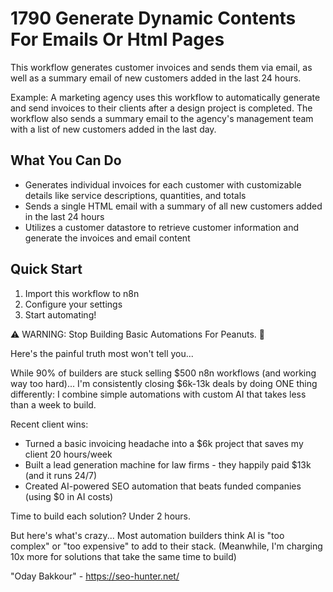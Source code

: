 # 1790 Generate Dynamic Contents For Emails Or Html Pages

This workflow generates customer invoices and sends them via email, as well as a summary email of new customers added in the last 24 hours.

Example: A marketing agency uses this workflow to automatically generate and send invoices to their clients after a design project is completed. The workflow also sends a summary email to the agency's management team with a list of new customers added in the last day.

## What You Can Do
- Generates individual invoices for each customer with customizable details like service descriptions, quantities, and totals
- Sends a single HTML email with a summary of all new customers added in the last 24 hours
- Utilizes a customer datastore to retrieve customer information and generate the invoices and email content

## Quick Start
1. Import this workflow to n8n
2. Configure your settings
3. Start automating!

⚠️ WARNING: Stop Building Basic Automations For Peanuts. 🚫

Here's the painful truth most won't tell you...

While 90% of builders are stuck selling $500 n8n workflows (and working way too hard)...
I'm consistently closing $6k-13k deals by doing ONE thing differently:
I combine simple automations with custom AI that takes less than a week to build.

Recent client wins:
* Turned a basic invoicing headache into a $6k project that saves my client 20 hours/week
* Built a lead generation machine for law firms - they happily paid $13k (and it runs 24/7)
* Created AI-powered SEO automation that beats funded companies (using $0 in AI costs)

Time to build each solution? Under 2 hours.

But here's what's crazy...
Most automation builders think AI is "too complex" or "too expensive" to add to their stack.
(Meanwhile, I'm charging 10x more for solutions that take the same time to build)

"Oday Bakkour" - https://seo-hunter.net/
